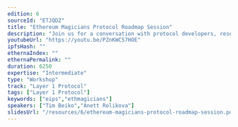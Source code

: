 ```yaml
---
edition: 6
sourceId: "ETJQDZ"
title: "Ethereum Magicians Protocol Roadmap Session"
description: "Join us for a conversation with protocol developers, researchers and more covering learnings from The Merge, potential future changes to the Ethereum protocol & its governance process, and lightning talks on proposed Core EIPs. Find overview agenda in ETH Magicians post https://ethereum-magicians.org/t/ethereum-magicians-protocol-roadmap-session-devcon-vi/10866"
youtubeUrl: "https://youtu.be/PZnKWC57HOE"
ipfsHash: ""
ethernaIndex: ""
ethernaPermalink: ""
duration: 6250
expertise: "Intermediate"
type: "Workshop"
track: "Layer 1 Protocol"
tags: ["Layer 1 Protocol"]
keywords: ["eips","ethmagicians"]
speakers: ["Tim Beiko","Anett Rolikova"]
slidesUrl: "/resources/6/ethereum-magicians-protocol-roadmap-session.pdf"
---
```

